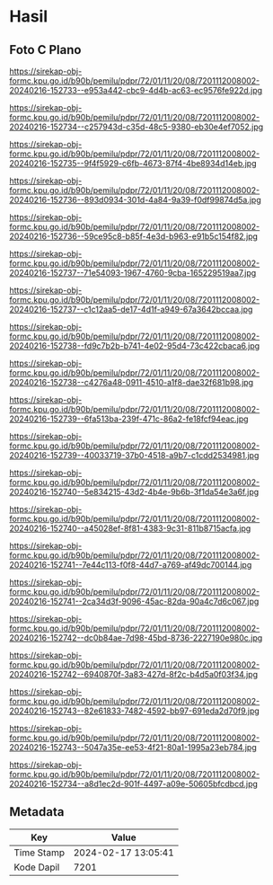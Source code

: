 # Hasil

## Foto C Plano

https://sirekap-obj-formc.kpu.go.id/b90b/pemilu/pdpr/72/01/11/20/08/7201112008002-20240216-152733--e953a442-cbc9-4d4b-ac63-ec9576fe922d.jpg

https://sirekap-obj-formc.kpu.go.id/b90b/pemilu/pdpr/72/01/11/20/08/7201112008002-20240216-152734--c257943d-c35d-48c5-9380-eb30e4ef7052.jpg

https://sirekap-obj-formc.kpu.go.id/b90b/pemilu/pdpr/72/01/11/20/08/7201112008002-20240216-152735--9f4f5929-c6fb-4673-87f4-4be8934d14eb.jpg

https://sirekap-obj-formc.kpu.go.id/b90b/pemilu/pdpr/72/01/11/20/08/7201112008002-20240216-152736--893d0934-301d-4a84-9a39-f0df99874d5a.jpg

https://sirekap-obj-formc.kpu.go.id/b90b/pemilu/pdpr/72/01/11/20/08/7201112008002-20240216-152736--59ce95c8-b85f-4e3d-b963-e91b5c154f82.jpg

https://sirekap-obj-formc.kpu.go.id/b90b/pemilu/pdpr/72/01/11/20/08/7201112008002-20240216-152737--71e54093-1967-4760-9cba-165229519aa7.jpg

https://sirekap-obj-formc.kpu.go.id/b90b/pemilu/pdpr/72/01/11/20/08/7201112008002-20240216-152737--c1c12aa5-de17-4d1f-a949-67a3642bccaa.jpg

https://sirekap-obj-formc.kpu.go.id/b90b/pemilu/pdpr/72/01/11/20/08/7201112008002-20240216-152738--fd9c7b2b-b741-4e02-95d4-73c422cbaca6.jpg

https://sirekap-obj-formc.kpu.go.id/b90b/pemilu/pdpr/72/01/11/20/08/7201112008002-20240216-152738--c4276a48-0911-4510-a1f8-dae32f681b98.jpg

https://sirekap-obj-formc.kpu.go.id/b90b/pemilu/pdpr/72/01/11/20/08/7201112008002-20240216-152739--6fa513ba-239f-471c-86a2-fe18fcf94eac.jpg

https://sirekap-obj-formc.kpu.go.id/b90b/pemilu/pdpr/72/01/11/20/08/7201112008002-20240216-152739--40033719-37b0-4518-a9b7-c1cdd2534981.jpg

https://sirekap-obj-formc.kpu.go.id/b90b/pemilu/pdpr/72/01/11/20/08/7201112008002-20240216-152740--5e834215-43d2-4b4e-9b6b-3f1da54e3a6f.jpg

https://sirekap-obj-formc.kpu.go.id/b90b/pemilu/pdpr/72/01/11/20/08/7201112008002-20240216-152740--a45028ef-8f81-4383-9c31-811b8715acfa.jpg

https://sirekap-obj-formc.kpu.go.id/b90b/pemilu/pdpr/72/01/11/20/08/7201112008002-20240216-152741--7e44c113-f0f8-44d7-a769-af49dc700144.jpg

https://sirekap-obj-formc.kpu.go.id/b90b/pemilu/pdpr/72/01/11/20/08/7201112008002-20240216-152741--2ca34d3f-9096-45ac-82da-90a4c7d6c067.jpg

https://sirekap-obj-formc.kpu.go.id/b90b/pemilu/pdpr/72/01/11/20/08/7201112008002-20240216-152742--dc0b84ae-7d98-45bd-8736-2227190e980c.jpg

https://sirekap-obj-formc.kpu.go.id/b90b/pemilu/pdpr/72/01/11/20/08/7201112008002-20240216-152742--6940870f-3a83-427d-8f2c-b4d5a0f03f34.jpg

https://sirekap-obj-formc.kpu.go.id/b90b/pemilu/pdpr/72/01/11/20/08/7201112008002-20240216-152743--82e61833-7482-4592-bb97-691eda2d70f9.jpg

https://sirekap-obj-formc.kpu.go.id/b90b/pemilu/pdpr/72/01/11/20/08/7201112008002-20240216-152743--5047a35e-ee53-4f21-80a1-1995a23eb784.jpg

https://sirekap-obj-formc.kpu.go.id/b90b/pemilu/pdpr/72/01/11/20/08/7201112008002-20240216-152734--a8d1ec2d-901f-4497-a09e-50605bfcdbcd.jpg


## Metadata

| Key        | Value               |
| ---------- | ------------------- |
| Time Stamp | 2024-02-17 13:05:41 |
| Kode Dapil | 7201                |



